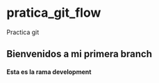 # pratica_git_flow
Practica git
 

 ## Bienvenidos a mi primera branch 
#### Esta es la rama development



